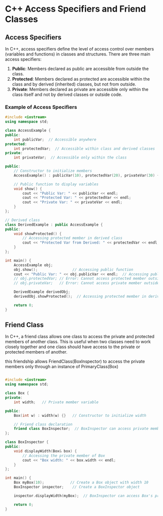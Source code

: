 # C++ Access Specifiers and Friend Classes

## Access Specifiers

In C++, access specifiers define the level of access control over members (variables and functions) in classes and structures. There are three main access specifiers:

1. **Public**: Members declared as public are accessible from outside the class.
2. **Protected**: Members declared as protected are accessible within the class and by derived (inherited) classes, but not from outside.
3. **Private**: Members declared as private are accessible only within the class itself and not by derived classes or outside code.

### Example of Access Specifiers

```cpp
#include <iostream>
using namespace std;

class AccessExample {
public:
    int publicVar;  // Accessible anywhere
protected:
    int protectedVar;  // Accessible within class and derived classes
private:
    int privateVar;  // Accessible only within the class

public:
    // Constructor to initialize members
    AccessExample() : publicVar(10), protectedVar(20), privateVar(30) {}

    // Public function to display variables
    void show() {
        cout << "Public Var: " << publicVar << endl;
        cout << "Protected Var: " << protectedVar << endl;
        cout << "Private Var: " << privateVar << endl;
    }
};

// Derived class
class DerivedExample : public AccessExample {
public:
    void showProtected() {
        // Accessing protected member in derived class
        cout << "Protected Var from Derived: " << protectedVar << endl;
    }
};

int main() {
    AccessExample obj;
    obj.show();                // Accessing public function
    cout << "Public Var: " << obj.publicVar << endl;  // Accessing public variable
    // obj.protectedVar; // Error: Cannot access protected member outside class
    // obj.privateVar;   // Error: Cannot access private member outside class

    DerivedExample derivedObj;
    derivedObj.showProtected();  // Accessing protected member in derived class

    return 0;
}
```
## Friend Class

In C++, a friend class allows one class to access the private and protected members of another class.
This is useful when two classes need to work closely together and one class should have access
to the private or protected members of another.

this friendship allows FriendClass(BoxInspector) to access the private members only through an instance of PrimaryClass(Box)

```cpp

#include <iostream>
using namespace std;

class Box {
private:
    int width;   // Private member variable

public:
    Box(int w) : width(w) {}   // Constructor to initialize width

    // Friend class declaration
    friend class BoxInspector;  // BoxInspector can access private members of Box
};

class BoxInspector {
public:
    void displayWidth(Box& box) {
        // Accessing the private member of Box
        cout << "Box width: " << box.width << endl;
    }
};

int main() {
    Box myBox(10);            // Create a Box object with width 10
    BoxInspector inspector;    // Create a BoxInspector object

    inspector.displayWidth(myBox);  // BoxInspector can access Box's private member

    return 0;
}


```
